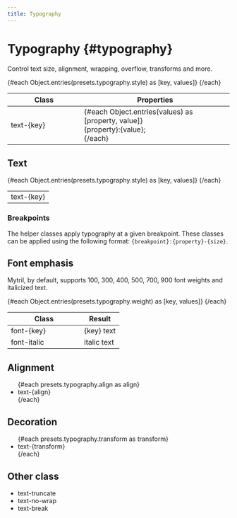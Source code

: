 ```yaml
---
title: Typography
---
```


<script lang="ts">
    import {presets} from "../index.js"
</script>

# Typography {#typography}

Control text size, alignment, wrapping, overflow, transforms and more.

<div class="table">
    <table>
        <thead>
            <tr>
                <th>Class</th>
                <th>Properties</th>
            </tr>
        </thead>
        <tbody>
            {#each Object.entries(presets.typography.style) as [key, values]}
                <tr style="margin-bottom: 5px;">
                    <td style="min-width: 150px;">text-{key}</td>
                    <td>
                        {#each Object.entries(values) as [property, value]}
                            <div>{property}:{value};</div>
                        {/each}
                    </td>
                </tr>
            {/each}
        </tbody>
    </table>
</div>

## Text

<div class="table">
    <table>
        <tbody>
            {#each Object.entries(presets.typography.style) as [key, values]}
                <tr>
                    <td class={`text-{key}`}>text-{key}</td>
                </tr>
            {/each}
        </tbody>
    </table>
</div>

### Breakpoints

The helper classes apply typography at a given breakpoint. These classes can be applied using the following format: `{breakpoint}:{property}-{size}`.

## Font emphasis

Mytril, by default, supports 100, 300, 400, 500, 700, 900 font weights and italicized text.

<div class="table">
    <table>
        <thead>
            <tr>
                <th>Class</th>
                <th>Result</th>
            </tr>
        </thead>
        <tbody>
            {#each Object.entries(presets.typography.weight) as [key, values]}
                <tr style="margin-bottom: 5px;">
                    <td style="min-width: 150px;">font-{key}</td>
                    <td>
                        <div class={`font-${key}`}>{key} text</div>
                    </td>
                </tr>
            {/each}
            <tr style="margin-bottom: 5px;">
                <td style="min-width: 150px;">font-italic</td>
                <td>
                    <div class="font-italic">italic text</div>
                </td>
            </tr>
        </tbody>
    </table>
</div>

## Alignment

<ul>
{#each presets.typography.align as align}
<li>text-{align}</li>
{/each}
</ul>

## Decoration

<ul>
{#each presets.typography.transform as transform}
<li class={`text-${transform}`}>text-{transform}</li>
{/each}
</ul>

## Other class

- text-truncate
- text-no-wrap
- text-break

<style>

</style>

